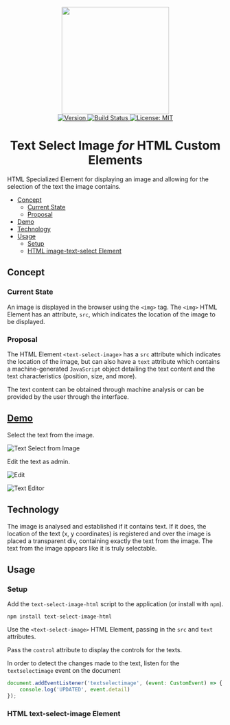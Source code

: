 <p align="center">
    <img src="https://raw.githubusercontent.com/plurid/text-select-image-html/master/about/identity/TSI-logo.png" height="250px">
    <br />
    <a target="_blank" href="https://www.npmjs.com/package/text-select-image-html">
        <img src="https://img.shields.io/npm/v/text-select-image-html.svg?logo=npm&colorB=1380C3&style=for-the-badge" alt="Version">
    </a>
    <a target="_blank" href="https://travis-ci.org/plurid/text-select-image-html">
        <img src="https://img.shields.io/travis/plurid/text-select-image-html.svg?logo=travis&colorB=1380C3&style=for-the-badge" alt="Build Status">
    </a>
    <a target="_blank" href="https://github.com/plurid/text-select-image-html/blob/master/LICENSE">
        <img src="https://img.shields.io/badge/license-MIT-blue.svg?colorB=1380C3&style=for-the-badge" alt="License: MIT">
    </a>
</p>


<h1 align="center">
    Text Select Image <i>for</i> HTML Custom Elements
</h1>


HTML Specialized Element for displaying an image and allowing for the selection of the text the image contains.


+ [Concept](#concept)
    + [Current State](#current-state)
    + [Proposal](#proposal)
+ [Demo](#demo)
+ [Technology](#technology)
+ [Usage](#usage)
    + [Setup](#setup)
    + [HTML image-text-select Element](#html-image-text-select-element)



## Concept

### Current State

An image is displayed in the browser using the `<img>` tag. The `<img>` HTML Element has an attribute, `src`, which indicates the location of the image to be displayed.


### Proposal

The HTML Element `<text-select-image>` has a `src` attribute which indicates the location of the image, but can also have a `text` attribute which contains a machine-generated `JavaScript` object detailing the text content and the text characteristics (position, size, and more).

The text content can be obtained through machine analysis or can be provided by the user through the interface.


## [Demo](https://caveljan.com/text-select-image/)

Select the text from the image.

![Text Select from Image][text-select]

[text-select]: https://raw.githubusercontent.com/plurid/text-select-image-html/master/about/demo/text-select.png

Edit the text as admin.

![Edit][edit]

[edit]: https://raw.githubusercontent.com/plurid/text-select-image-html/master/about/demo/edit.png

![Text Editor][hover]

[hover]: https://raw.githubusercontent.com/plurid/text-select-image-html/master/about/demo/hover.png



## Technology

The image is analysed and established if it contains text. If it does, the location of the text (x, y coordinates) is registered and over the image is placed a transparent div, containing exactly the text from the image. The text from the image appears like it is truly selectable.



## Usage

### Setup

Add the `text-select-image-html` script to the application (or install with `npm`).

    npm install text-select-image-html

Use the `<text-select-image>` HTML Element, passing in the `src` and `text` attributes.

Pass the `control` attribute to display the controls for the texts.

In order to detect the changes made to the text, listen for the `textselectimage` event on the document

``` javascript
document.addEventListener('textselectimage', (event: CustomEvent) => {
    console.log('UPDATED', event.detail)
});
```


### HTML text-select-image Element
